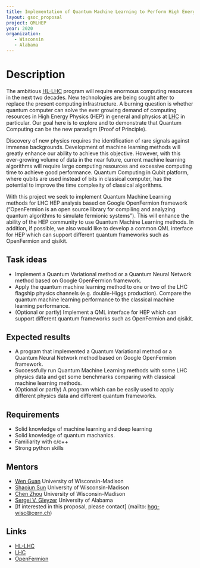 ```yaml
---
title: Implementation of Quantum Machine Learning to Perform High Energy Physics Analysis at the LHC
layout: gsoc_proposal
project: QMLHEP
year: 2020
organization:
   - Wisconsin
   - Alabama
---
```


# Description
The ambitious [HL-LHC](https://hilumilhc.web.cern.ch) program will require enormous computing resources in the next two decades. New technologies are being sought after to replace the present computing infrastructure. A burning question is whether quantum computer can solve the ever growing demand of computing resources in High Energy Physics (HEP) in general and physics at [LHC](https://home.cern/science/accelerators/large-hadron-collider) in particular. Our goal here is to explore and to demonstrate that Quantum Computing can be the new paradigm (Proof of Principle).

Discovery of new physics requires the identification of rare signals against immense backgrounds. Development of machine learning methods will greatly enhance our ability to achieve this objective. However, with this ever-growing volume of data in the near future, current machine learning algorithms will require large computing resources and excessive computing time to achieve good performance. Quantum Computing in Qubit platform, where qubits are used instead of bits in classical computer, has the potential to improve the time complexity of classical algorithms.

With this project we seek to implement Quantum Machine Learning methods for LHC HEP analysis based on Google OpenFermion framework (“OpenFermion is an open source library for compiling and analyzing quantum algorithms to simulate fermionic systems”). This will enhance the ability of the HEP community to use Quantum Machine Learning methods. In addition, if possible, we also would like to develop a common QML interface for HEP which can support different quantum frameworks such as OpenFermion and qisikit.


## Task ideas
  * Implement a Quantum Variational method or a Quantum Neural Network method based on Google OpenFermion framework.
  * Apply the quantum machine learning method to one or two of the LHC flagship physics channels (e.g. double-Higgs production). Compare the quantum machine learning performance to the classical machine learning performance.
  * (Optional or partly) Implement a QML interface for HEP which can support different quantum frameworks such as OpenFermion and qisikit.

## Expected results
  * A program that implemented a Quantum Variational method or a Quantum Neural Network method based on Google OpenFermion framework.
  * Successfully run Quantum Machine Learning methods with some LHC physics data and get some benchmarks comparing with classical machine learning methods.
  * (Optional or partly) A program which can be easily used to apply different physics data and different quantum frameworks.

## Requirements 
  * Solid knowledge of machine learning and deep learning
  * Solid knowledge of quantum machanics.
  * Familiarity with c/c++
  * Strong python skills


## Mentors
  * [Wen Guan](mailto:wen.guan@cern.ch) University of Wisconsin-Madison
  * [Shaojun Sun](mailto:shaojun.sun@cern.ch) University of Wisconsin-Madison
  * [Chen Zhou](mailto:chen.zhou@cern.ch) University of Wisconsin-Madison
  * [Sergei V. Gleyzer](mailto:sergei@cern.ch) University of Alabama
  * [If interested in this proposal, please contact] (mailto: hgg-wisc@cern.ch)

## Links
  * [HL-LHC](https://hilumilhc.web.cern.ch)
  * [LHC](https://home.cern/science/accelerators/large-hadron-collider)
  * [OpenFermion](https://github.com/quantumlib/OpenFermion)
